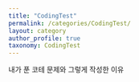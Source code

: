 ```yaml
---
title: "CodingTest"
permalink: /categories/CodingTest/
layout: category
author_profile: true
taxonomy: CodingTest
---
```


내가 푼 코테 문제와 그렇게 작성한 이유